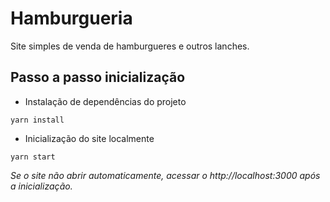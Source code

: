 # Hamburgueria
Site simples de venda de hamburgueres e outros lanches.
## Passo a passo inicialização
- Instalação de dependências do projeto
```
yarn install
```
- Inicialização do site localmente
```
yarn start
```
<i>Se o site não abrir automaticamente, acessar o http://localhost:3000 após a inicialização.</i>
